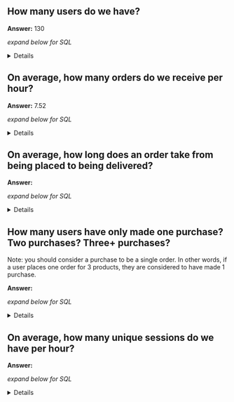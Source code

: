## How many users do we have?

**Answer:**  130

_expand below for SQL_ 

<details>


```sql

select count(user_id) as num_users
from dev_db.dbt_katiesipos.stg_users 

```

</details>

## On average, how many orders do we receive per hour?

**Answer:**  7.52

_expand below for SQL_ 

<details>

```sql

with hourly_orders as (
select 
    date_trunc('hour', created_at) as hour,
    count(order_id) as num_orders
from dev_db.dbt_katiesipos.stg_orders
group by 1 
)

select round(avg(num_orders),2) as avg_hourly_orders
from hourly_orders 

```

</details>

## On average, how long does an order take from being placed to being delivered?

**Answer:** 

_expand below for SQL_ 

<details>

```sql

```

</details>

## How many users have only made one purchase? Two purchases? Three+ purchases?

Note: you should consider a purchase to be a single order. In other words, if a user places one order for 3 products, they are considered to have made 1 purchase.

**Answer:** 

_expand below for SQL_ 

<details>

```sql

```

</details>

## On average, how many unique sessions do we have per hour?

**Answer:** 

_expand below for SQL_ 

<details>

```sql

```

</details>
